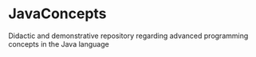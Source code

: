 # JavaConcepts
Didactic and demonstrative repository regarding advanced programming concepts in the Java language



